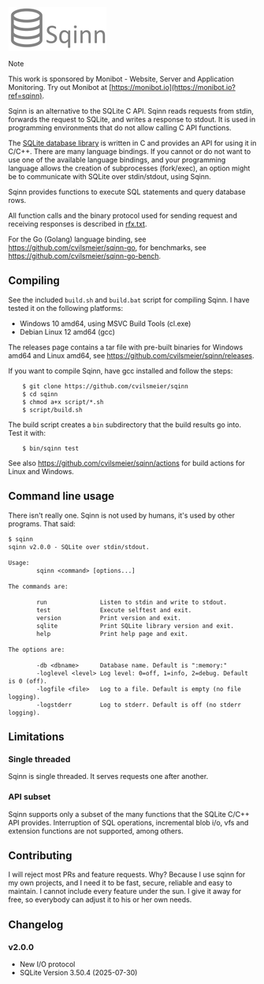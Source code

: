 ![Sqinn](logo.png "Sqinn")


> [!NOTE]
> This work is sponsored by Monibot - Website, Server and Application Monitoring.
> Try out Monibot at [https://monibot.io](https://monibot.io?ref=sqinn).


Sqinn is an alternative to the SQLite C API. Sqinn reads requests from stdin,
forwards the request to SQLite, and writes a response to stdout. It is used in
programming environments that do not allow calling C API functions.

The [SQLite database library](https://www.sqlite.org) is written in C and
provides an API for using it in C/C++. There are many language bindings. If you
cannot or do not want to use one of the available language bindings, and your
programming language allows the creation of subprocesses (fork/exec), an option
might be to communicate with SQLite over stdin/stdout, using Sqinn.

Sqinn provides functions to execute SQL statements and query database rows.

All function calls and the binary protocol used for sending request and
receiving responses is described in [rfx.txt](rfx.txt).

For the Go (Golang) language binding, see <https://github.com/cvilsmeier/sqinn-go>,
for benchmarks, see <https://github.com/cvilsmeier/sqinn-go-bench>.


Compiling
-------------------------------------------------------------------------------

See the included `build.sh` and `build.bat` script for compiling Sqinn. 
I have tested it on the following platforms:

- Windows 10 amd64, using MSVC Build Tools (cl.exe)
- Debian Linux 12 amd64 (gcc)

The releases page contains a tar file with pre-built binaries for Windows amd64
and Linux amd64, see <https://github.com/cvilsmeier/sqinn/releases>.

If you want to compile Sqinn, have gcc installed and follow the steps:

        $ git clone https://github.com/cvilsmeier/sqinn
        $ cd sqinn
        $ chmod a+x script/*.sh
        $ script/build.sh

The build script creates a `bin` subdirectory that the build results go into.
Test it with:

        $ bin/sqinn test

See also <https://github.com/cvilsmeier/sqinn/actions> for build actions for
Linux and Windows.


Command line usage
-------------------------------------------------------------------------------

There isn't really one. Sqinn is not used by humans, it's used by other
programs. That said:

    $ sqinn
    sqinn v2.0.0 - SQLite over stdin/stdout.

    Usage:
            sqinn <command> [options...]

    The commands are:

            run               Listen to stdin and write to stdout.
            test              Execute selftest and exit.
            version           Print version and exit.
            sqlite            Print SQLite library version and exit.
            help              Print help page and exit.

    The options are:

            -db <dbname>      Database name. Default is ":memory:"
            -loglevel <level> Log level: 0=off, 1=info, 2=debug. Default is 0 (off).
            -logfile <file>   Log to a file. Default is empty (no file logging).
            -logstderr        Log to stderr. Default is off (no stderr logging).


Limitations
-------------------------------------------------------------------------------

### Single threaded

Sqinn is single threaded. It serves requests one after another.


### API subset

Sqinn supports only a subset of the many functions that the SQLite C/C++ API
provides. Interruption of SQL operations, incremental blob i/o,
vfs and extension functions are not supported, among others.


Contributing
-------------------------------------------------------------------------------

I will reject most PRs and feature requests. Why? Because I use sqinn for my
own projects, and I need it to be fast, secure, reliable and easy to maintain.
I cannot include every feature under the sun.
I give it away for free, so everybody can adjust it to his or her own needs.


Changelog
-------------------------------------------------------------------------------

### v2.0.0

- New I/O protocol
- SQLite Version 3.50.4 (2025-07-30)

